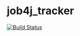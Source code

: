 # job4j_tracker
[![Build Status](https://travis-ci.com/Prometheus8ight/job4j_tracker.svg?branch=master)](https://travis-ci.com/Prometheus8ight/job4j_tracker)